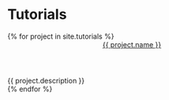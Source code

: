 # Tutorials

<div class="flex two">
{% for project in site.tutorials %}
<div>
    <article class="card">
        <header>
            <a href="{{ project.url }}">{{ project.name }}</a>
        </header>
        <footer>
            <div>{{ project.description }}</div>
        </footer>
    </article>
</div>
{% endfor %}
</div>